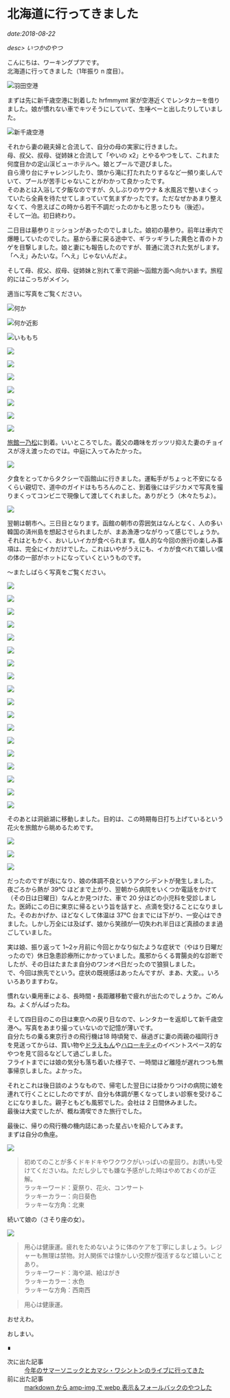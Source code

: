 # 北海道に行ってきました

*date:2018-08-22*

*desc> いつかのやつ*

こんにちは、ワーキングプアです。  
北海道に行ってきました（1年振り n 度目）。

![羽田空港](https://lh3.googleusercontent.com/pw/AM-JKLV4h7TjOjgnSOazeyd43QNjI1zKw2SZwqr64j0y_QYx5GIpRUSxqk5cnqnivjj0aKiczmiXx0_r9uk1kHWy5E6TaihO3e-v8zThOOarafq0sMS_2fXPIBmAO1wJ8DHGxiJSdkz9hH4zFwQug0HdBgbo4g=w780-h585)

まずは先に新千歳空港に到着した hrfmmymt 家が空港近くでレンタカーを借りました。娘が慣れない車でキツそうにしていて、生唾ベーと出したりしていました。

![新千歳空港](https://lh3.googleusercontent.com/pw/AM-JKLU_nrDuJPLSkU2w7Q_RCTOoXBYXcgGjMwt0HfFIqyt14z2p1MnoTclgbPrSOYRboOmo24tOSj2opNCOc3KPIrop1ma7WuKA3cOAMzRwjkJs9Mh6pfgaJGcXI4kFLHJz0TXInbOBox3md8kR6gCeulp_-g=w780-h1040)

それから妻の親夫婦と合流して、自分の母の実家に行きました。  
母、叔父、叔母、従姉妹と合流して「やいの x2」とやるやつをして、これまた何度目かの定山渓ビューホテルへ。娘とプールで遊びました。  
自ら滑り台にチャレンジしたり、頭から滝に打たれたりするなど一頻り楽しんでいて、プールが苦手じゃないことがわかって良かったです。  
そのあとは入浴して夕飯なのですが、久しぶりのサウナ & 水風呂で整いまくっていたら全員を待たせてしまっていて気まずかったです。ただなぜかあまり整えなくて、今思えばこの時から若干不調だったのかもと思ったりも（後述）。  
そして一泊。初日終わり。

二日目は墓参りミッションがあったのでしました。娘初の墓参り。前年は車内で爆睡していたのでした。墓から車に戻る途中で、ギラッギラした黄色と青のトカゲを目撃しました。娘と妻にも報告したのですが、普通に流された気がします。「へえ」みたいな。「へえ」じゃないんだよ。

そして母、叔父、叔母、従姉妹と別れて車で洞爺〜函館方面へ向かいます。旅程的にはこっちがメイン。

適当に写真をご覧ください。

![何か](https://lh3.googleusercontent.com/pw/AM-JKLVwLToqEQ8PgKpcIoWBFQSR2d68oQ03GhqZRc2lE3TrtxPo68pwEvht3Mx3i8qALurb6UrUYpx9PBxzc-A4Dj_V-zZL3IZILBRIBIP6wpPmdG6Ur6aj8-O901VidYRgLOBotRHm5jT4UAQqTF7nJ-NQAg=w780-h1040)

![何か近影](https://lh3.googleusercontent.com/pw/AM-JKLWlSKB4IXZ8K6_aoqTC6dWjnYOitbcEF8_-MASNy41qei11UUwmaCfxt2kG69VLR8Tdt9Sbvc-Qv3peHpHN2I8bCEjQ_KPSfXfwDVCl5YtgeCK1KbmMoturuqq1KqVcAKqMnNLVIY2flkuWGdqQKd_SGQ=w780-h1040)

![いももち](https://lh3.googleusercontent.com/pw/AM-JKLWlZzKJYjTD8PvQxdEyulYJughauHswEQARsaCZqkPbWN1LuF-cdmxJWa3xbo9JSik5zj6OtieH2GHwaqCe0xrdKFKq_ws22AJ65uQsY02rh613bPMWAGCYWYYwsdN3oGUJLHQnECiUMxqEulp-f9zQVw=w780-h1040)

![](https://lh3.googleusercontent.com/pw/AM-JKLWMKh523_Hw5JDH0nG5MlV1F-cX-cD6QLUJSkXycQA5FQwo5mPy_PhgxIA15rHrGO4ShYurvQFewWX8--eW85HvvA2Ihu6IXv1yeGpkZdOPD7cBGCMaeR1-XCL47q-AkZruNJCsADLmlvW9VZkn314wuQ=w780-h585)

![](https://lh3.googleusercontent.com/pw/AM-JKLUKNJFnbKVY9JmmueC8pFKkRInXxJdbSN8Z-OkScCedYmeiY3lr46-jpLZaafJ19cGeYF4SnA-ZWtv7PRkXGVpNQocJbJ6TCCoWDKsGt_2L0kwwVKRoIOru7dTirF-s5UjxuWjGDieXxSQsjAlPdfVZrg=w780-h1040)

![](https://lh3.googleusercontent.com/pw/AM-JKLWWfpnrwCWrxZjo8we-GKQMNYI6x9MJgMBhq2e8Df3GJpRoiaWfY9p7VIQpQ9bMecH9WTYaGh0mdaczbRxKphAvb1x-sfC-Rq1Rr_KXTPDxD0Y17e7JJ9j0IMl9lodszAJdOvud6GStYk-zZ9H5czfqlw=w780-h585)

![](https://lh3.googleusercontent.com/pw/AM-JKLWpxDvD5RXN9Apuoc0DwXFvtR78qz12d0XauHVqyihEDlUJoEkV4TX0EQffc3PLxfFvboxd8SqjCJbSEdu0MI_8Lxn6usAde6ywUv7eA5HaODPW8OftX3ATlr5VpokRwkvzj769i_gGerU1avYkvLQvZQ=w780-h585)

![](https://lh3.googleusercontent.com/pw/AM-JKLW5XOJKmWkzeysQS2qlnGee7EoOVLDKXdK7xpykzZ1JuRvKgdrPwZdOqHMJBbHWhm_uMwUYwH46krvuMvkW_InQvb6dTcOREN5qAUVDg98xWY9hkL6cFVOHIaQM2ogmIlki--E1pym_nZzq8EWSALNLCw=w780-h1040)

![](https://lh3.googleusercontent.com/pw/AM-JKLVU9k8SSpUzTv_3AantVh6RwtEMnpuFKqRymkK0WC27Wo00kY4s1mpFPNMWcWIk-G3VBs8GTd54BgZLZm8qmrRd1cC1Q7ucDI3suUtZPrP_yaN7Ql7kkIlVUbPMZq70_QAoT9CV1Vs73Bjwdcc95m28MQ=w780-h585)

![](https://lh3.googleusercontent.com/pw/AM-JKLXRrPCgMxiTb7iJw6KzMpOgNvUvFWYGWHOhwBwGU6jorQxhr5MGIA2ZuEhN6j95-c-06caYa6nlS7G8UZ3qzQA5HJrjUdO4RlpEt_e6siSqRYfLAyUPJp8US-P-EWUEdzvLXrp-dDva9TEmo5oBQuhRVg=w780-h585)

[旅館一乃松](http://www.ichinomatsu.co.jp/)に到着。いいところでした。義父の趣味をガッツリ抑えた妻のチョイスが冴え渡ったのでは。中庭に入ってみたかった。

![](https://lh3.googleusercontent.com/pw/AM-JKLVtznYYfgfg3M2mg0SklMUgoYiqL3cAAzRQKEhzmw1hNMvkkWwL9TP2MTXdfvyvWHpj8mws3LRuh1sRQQ9iF_Ak7InWaW0YxvkbCUfm6gylt23H-lYei-Hr8ifdwDW0RYqzOBp5fVMQ_SPZ9myDH09wfw=w780-h1040)

夕食をとってからタクシーで函館山に行きました。運転手がちょっと不安になるくらい親切で、道中のガイドはもちろんのこと、到着後にはデジカメで写真を撮りまくってコンビニで現像して渡してくれました。ありがとう（木々たちよ）。

![](https://lh3.googleusercontent.com/pw/AM-JKLVpgFWhjX6C6ysbysRBEbYMXzg1THU7cuQLyEQ5BRy4wr7I_IE5X9_VIU-F6q77HK_mJPveIjd-6m4JpIpudFZEAKRaqcvbwasKTjttlz4ie5vS59NLbb0hdgAMGaINhIib88vFaWKk5hWicbTrhKPg_A=w780-h585)

翌朝は朝市へ。三日目となります。函館の朝市の雰囲気はなんとなく、人の多い韓国の済州島を想起させられましたが、まあ漁港つながりって感じでしょうか。  
それはともかく、おいしいイカが食べられます。個人的な今回の旅行の楽しみ事項は、完全にイカだけでした。これはいやがうえにも、イカが食べれて嬉しい僕の体の一部がホットになっていくというものです。  

〜またしばらく写真をご覧ください。

![](https://lh3.googleusercontent.com/pw/AM-JKLX1tTKF62-YCgXX_rn7kKKtLIK7oPQ8LPOqRYeRL2zyf6YMhA9YuqHvpD_IjLEP8pMIDaaKWELZvJf562m8FUW-KxQ330ynXSK4rneznNQqkl8KZrHATZWqKsxjX9uNTKSH5ICBjl9DRI9Hz8VbZW5wGA=w780-h585)

![](https://lh3.googleusercontent.com/pw/AM-JKLV4Kam-XC2-MFHzSYcrbnlDKx9qu_2iZ23WzJ_AtmSFKdxlt6GDxenDz5GXbAln9ljKfIYCqhRnv6Tdwp9dWEQpUGtCOvIdQEGQ9mHhv7FEUdVIE3f_n1uVjJXNBiofX-uKpvrWRfh4FPWZpk05xrABZg=w780-h585)

![](https://lh3.googleusercontent.com/pw/AM-JKLVdytRpgpZrdY7EFPNX4mT5PRM3F1XwxQ1u6VCxX5jfP1bbTtGBoJrEno7Fbxv7ZLTWJm2qzlfipc34FvAjVOt578WoBpDxUrFILHeXcE-VQ3j9DCR7GeD9PEd2Qv90VzkLYdkxS8psdBJAtQEaeUK8bA=w780-h585)

![](https://lh3.googleusercontent.com/pw/AM-JKLU_fmQvJCzl02X9xu7a9Q3VA6dSX5Jj7AGSievjQP9qDfYoq_V2V2ywUQw__ibVC6aHxEqrm5Z35k8rK-QcZKwt7ZJ3FQ5KCf_3qSsqSYM7zcxDq3tCNoB0WdCfdKP_XP2jYDvCagrEzVutKw8E6cu_4g=w780-h585)

![](https://lh3.googleusercontent.com/pw/AM-JKLWWdAjAELNw8hcX5Hl0DgWI7EABe8Jju1Wd_bKRn5bMHENE3xswdsgEWbtbW-sF8W5pILRwW6QB6hh0Ic7STzbMROz-ztnJvtSFu2WzEiesYS0h_zCxgcnjTEACVnEQaKi77__wGqvHWWPKboCLPe-UGg=w780-h585)

![](https://lh3.googleusercontent.com/pw/AM-JKLWMtedpCsHFCCxiW_rzRhFkGgJgWFerOQOT0m7C-WLZrOQx1g7TxGmoNgLa_h36I9exjgN2qdir_JwDlZgpP_xLEyviIY9khWs4IjlQ_2FkUE9U1Hka4vn7epfxpmC7pvHMG9f9m-KXVirV51KnSQOtIA=w780-h585)

![](https://lh3.googleusercontent.com/pw/AM-JKLWialRNbdg_j_0cM53fHXMPH29LOLKVo0xdKSXl2sa6SbAH9fQKb1AdnIvqhW8r-6sk3sX3srFMIoYx3u56RjMAYFEm44dZA6rUtBrj0YLEgTyJAl6CyccGZZGXxIyeLoOlmC4VMx2PQrINCqINGvIlLA=w780-h1040)

![](https://lh3.googleusercontent.com/pw/AM-JKLUtNU4ZBoe3E94zMSN4MF5DKCH0SY5AiSam2gecF66mqyP8H0_2Mw-Rf2yNEuE2q_lRVjRPd8M5GBT7Dvg8BMMCf3zTUtYZYyOEZqJaudIcNKY4iGx3wLuIPNcUehEH7pHtJ1zRiEyX69sD4WGfPrlrsg=w780-h1040)

![](https://lh3.googleusercontent.com/pw/AM-JKLXobT1WIZfN-uAHuohkMRlPl1YbImrTOYxQYEI3_cg9zZnXrUjKcF74WreuqhwtvgAPd-iElVPIq5WNGX2GZdablxeccNywgn0ekFZ8FCUPV1X6Eegusqgfb__5lS0wgxKsqM1sdOPWRIx6F1yJ5mzT9Q=w780-h1040)

![](https://lh3.googleusercontent.com/pw/AM-JKLUpiinTstJvMX4XRzD3xgaFZoXI8tML9s9Dx0iRu4lM-QyCLoUibQUT4X6yFs3zfZis9EAwxpT4TBQNGuMyDt_C1uK99irbJ5tJv3hgGi6z-PAsekvjjHWZ4dHGzGjy5zJJmfx-i2qQAD0rQgsWHSv_sg=w780-h1040)

![](https://lh3.googleusercontent.com/pw/AM-JKLXyDyfeCjMs3M0-xlv_aZ2Qn8W9Z23j79PuMnRIXCR4-z0tp-DCiVrSiM-G4jLZIuRQNunWLHZLe7xntGiW2dEfTHLS1REQsGMQCGDxHRMjgdqs2SVSTu7fm0lb-tSzodWONtvUlkL9ijqXSU0kN6wznA=w780-h1040)

![](https://lh3.googleusercontent.com/pw/AM-JKLWOah3QSC5a-C-JcD-pmttVcqFBAsCCpz7A7mZLDL0wVIzdfAKqOO7OUiuoZb4jqfgUrxrOn1ENLuJiV9VO97n3K4HXxZJhQ0-ivy6m5CvAUqrfMay-U3Ty8HE9ONU7GXwj4h-F3yL-wAQWgNsLi_wuHg=w780-h1040)

![](https://lh3.googleusercontent.com/pw/AM-JKLVvl40CJ4GQ7MRdFtv1PaoDlB326RsTeSZBpne7fhA4-K-ePMSoJlO1TzNsXnExdpW-Yh_oHiQNWYRAclKSK3T1An0MZ4PC19CMOyAVV_Pv8yfpIoxI0rLO6t91WUeK1ibhbZWlEFyusnJQUwwyXCq7WQ=w780-h585)

![](https://lh3.googleusercontent.com/pw/AM-JKLXx0ZHZp2d6JTR7_Y5nvmSZPSDIPaBOAl4DIzDbTv3jt4TeZn7K__oeU7a230K07DTclAApBDccZJMcks3SKjtr6stXvsDqgy1C7Y7sXPJUhdYwWmxzOCBGQTMHg6hSmnWGJeC5-QhhHdUDmHl-vge-Qg=w780-h585)

![](https://lh3.googleusercontent.com/pw/AM-JKLXzZtSB8csjRJsAS0qIu9kkfPvLg5SjEY9TTZBM6kT_7xz0MsM7Ni6QwzsECEtK4hdqOu8lIXwdXxYCauGvL5fyT8zHkvLEfUT2eBFk4SpnRR4355lu7B0B8cXKQ3dkthrB5woJ_kBZSPysAOCFFenvVA=w780-h1040)

![](https://lh3.googleusercontent.com/pw/AM-JKLV3FMeD3sq5BT1ngIRhTbMQHmSLu0ZiLqZfhKGpshnswv4gOYR58RUzchLkE9fZUAnaGLXNyGB_TjNNe1YhG0Wn-pCM0awKxWIsYzQIvY8IvZCrp-ba-e-4bamvgPIBXKilpcjwPeU_0R1YZQqZnMGEWw=w780-h585)

![](https://lh3.googleusercontent.com/pw/AM-JKLVNoJnquNumjsVZYmJRoVqH6jvdfZMHgjzLp-8fg6oW4wOxsZhCzOmxK5GPmZujZBLJTIlctFaY0PwSsQtfCs2WePNJY2S7-SppQTOXlLqnO3YMza2Lv67l6oBt1OUewEb4mfjQfw5jQqHK1ID8Tr2zMQ=w780-h1040)

![](https://lh3.googleusercontent.com/pw/AM-JKLV87Rmm8vHvKGDA29ntVOrlWx80qgJ72nSGyIfDBQ6EOTyef7oWR3Hk4U9rZH17FtxrotJEi1Ht8OcjuCwkEwc7AMemQ2bKd3ysBZ8G-QqJN7G1NxMSvpepTv5RoAClil4Eh-sM3hl7k9fWLV2gr76yYg=w780-h585)

そのあとは洞爺湖に移動しました。目的は、この時期毎日打ち上げているという花火を旅館から眺めるためです。  

![](https://lh3.googleusercontent.com/pw/AM-JKLVNKTW9mPA80-TduOHIiGn85yDTXexPfWABnOyjAOk3wWsD24FzpLXXRRl41UQgNbqr4qXz9LLddKPiSzhoW_naoAG55MTB1JrkVp7C8PcVWbWZQCNWDzlVpurNUzAqhg_LlI2Q2r0Y4PH19VaS3S21ow=w780-h1040)

![](https://lh3.googleusercontent.com/pw/AM-JKLVOblF66CIxpnpDnstOXxRvufJkBSCY0QLYDBs9od2PJDoNyvkKnKuy9ymUy0E-I34ng5ks2m-7KDkowSuoDOVJYvsmY7efFYoZ7oQIAF_cxPzAz_e--70Y59Dv1zpEBO_FPy8Pa7kXsT3tBXHanP_Rig=w780-h585)

![](https://lh3.googleusercontent.com/pw/AM-JKLVFwox9_5Q0kFYTQ8CJb19kQ6zlIT3Yhy_C25az2xIiRxRSkzwWdizTgsfue2TzdDCvB2ygXMXs7ZlDOySLhscWgZPuY273u0UCQD6a7KSWowK9YN55QyUOjHnlrx0AO3OzLoR9rgaeAd83YEz5R5t8hg=w780-h585)

だったのですが夜になり、娘の体調不良というアクシデントが発生しました。  
夜ごろから熱が 39℃ ほどまで上がり、翌朝から病院をいくつか電話をかけて（その日は日曜日）なんとか見つけた、車で 20 分ほどの小児科を受診しました。医師にこの日に東京に帰るという旨を話すと、点滴を受けることになりました。そのおかげか、ほどなくして体温は 37℃ 台までには下がり、一安心はできました。しかし万全には及ばず、娘から笑顔が一切失われ半日ほど真顔のまま過ごしていました。

実は娘、振り返って 1~2ヶ月前に今回とかなり似たような症状で（やはり日曜だったので）休日急患診療所にかかっていました。風邪からくる胃腸炎的な診断でしたが、その日はたまたま自分のワンオペ日だったので狼狽しました。  
で、今回は旅先でという。症状の既視感はあったんですが、まあ、大変。。いろいろありますわな。

慣れない乗用車による、長時間・長距離移動で疲れが出たのでしょうか。ごめんね。よくがんばったね。

そして四日目のこの日は東京への戻り日なので、レンタカーを返却して新千歳空港へ。写真をあまり撮っていないので記憶が薄いです。  
自分たちの乗る東京行きの飛行機は18 時頃発で、昼過ぎに妻の両親の福岡行きを見送ってからは、買い物や[ドラえもん](http://www.new-chitose-airport.jp/ja/doraemon/)や[ハローキティ](http://www.new-chitose-airport.jp/ja/happy-flight/)のイベントスペース的なやつを見て回るなどして過ごしました。  
フライトまでには娘の気分も落ち着いた様子で、一時間ほど離陸が遅れつつも無事帰京しました。よかった。

それとこれは後日談のようなもので、帰宅した翌日には掛かりつけの病院に娘を連れて行くことにしたのですが、自分も体調が悪くなってしまい診察を受けることになりました。親子ともども風邪でした。会社は 2 日間休みました。  
最後は大変でしたが、概ね満喫できた旅行でした。

最後に、帰りの飛行機の機内誌にあった星占いを紹介してみます。  
まずは自分の魚座。

![](https://lh3.googleusercontent.com/pw/AM-JKLVoJwmrITX-pws53CxORHPxDmuw0kDMq6Sy9WR8Di4IeVieJa3m5V7gTQEMPwGfXH5erC6N6phwILPN_KgzuKPAN-YxEEBcbch0PmQtFP4ELrvlqSvvmyqBcwmHWKBDnH8pBhhl5bOpdgFpvZPx95maXw=w780-h585)

> 初めてのことが多くドキドキやワクワクがいっぱいの星回り。お誘いも受けてくださいね。ただし少しでも嫌な予感がした時はやめておくのが正解。  
ラッキーワード：夏祭り、花火、コンサート  
ラッキーカラー：向日葵色  
ラッキーな方角：北東

続いて娘の（さそり座の女）。

![](https://lh3.googleusercontent.com/pw/AM-JKLVAIlB153Za-OeVIPVoZJMjvtWKuP6bNEeWx6ABX3CE535VrllrNbt8PtDVAmMHu76kTtcCwlFdijiXDCktoRK5C1jkDtSj7Q6gQ60kZkvlC9vPkvAjeFDnZOjDR1LuHEA_fKiITcMcp8mL3qZftChn4A=w780-h585)

> 用心は健康運。疲れをためないように体のケアを丁寧にしましょう。レジャーも無理は禁物。対人関係では懐かしい交際が復活するなど嬉しいことあり。  
ラッキーワード：海や湖、絵はがき  
ラッキーカラー：水色  
ラッキーな方角：西南西

> 用心は健康運。

おせえわ。

おしまい。

<footer>&#8718;</footer>
<nav class="post-recent">
  <dl><dt>次に出た記事</dt>
  <dd><a href="summersonic2018">今年のサマーソニックとカマシ・ワシントンのライブに行ってきた</a></dd><dt>前に出た記事</dt>
  <dd><a href="md-amp-img-webp">markdown から amp-img で webp 表示＆フォールバックのやつした</a></dd></dl>
</nav>